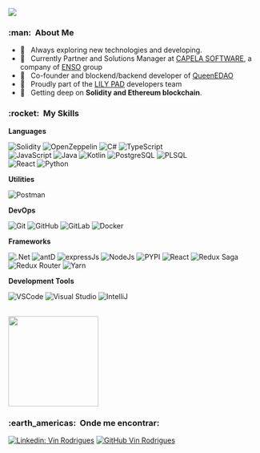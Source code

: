 
![](https://komarev.com/ghpvc/?username=rodriguesmvinicius&color=006bed&style=for-the-badge)

<h3> :man: &nbsp;About Me </h3>

- 🤔 &nbsp; Always exploring new technologies and developing.
- 💼 &nbsp; Currently Partner and Solutions Manager at <a href="https://www.capela.com.br/capela/">CAPELA SOFTWARE</a>, a company of <a href="https://ensogp.com.br/">ENSO</a> group
- 🏢 &nbsp; Co-founder and blockend/backend developer of <a href="https://queene.wtf">QueenEDAO</a>
- 🏢 &nbsp; Proudly part of the <a href="https://twitter.com/LilyPad_Web3">LILY PAD</a> developers team 
- 🌱 &nbsp; Getting deep on **Solidity and Ethereum blockchain**.

<h3> :rocket: &nbsp;My Skills </h3>

**Languages**

  ![Solidity](https://img.shields.io/badge/Solidity-e6e6e6?logo=solidity&logoColor=black)
  ![OpenZeppelin](https://img.shields.io/badge/OpenZeppelin-4E5EE4?logo=OpenZeppelin&logoColor=fff)
  ![C#](https://img.shields.io/badge/C%23-239120?logo=c-sharp&logoColor=white)
  ![TypeScript](https://img.shields.io/badge/TypeScript-007ACC?logo=typescript&logoColor=white)  
  ![JavaScript](https://img.shields.io/badge/JavaScript-323330?logo=javascript&logoColor=F7DF1E)
  ![Java](https://img.shields.io/badge/-Java-333333?style=flat&logo=Java&logoColor=007396)
  ![Kotlin](https://img.shields.io/badge/Kotlin-0095D5?&logo=kotlin&logoColor=white)
  ![PostgreSQL](https://img.shields.io/badge/PostgreSQL-316192?logo=postgresql&logoColor=white)
  ![PLSQL](https://img.shields.io/badge/PLSQL-F80000?logo=oracle&logoColor=black)  
  ![React](https://img.shields.io/badge/-React-333333?style=flat&logo=react)
  ![Python](https://img.shields.io/badge/Python-FFD43B?logo=python&logoColor=blue)

**Utilities**

  ![Postman](https://img.shields.io/badge/-Postman-333333?style=flat&logo=postman)

**DevOps**

  ![Git](https://img.shields.io/badge/GIT-E44C30?logo=git&logoColor=white)
  ![GitHub](https://img.shields.io/badge/GitHub-100000?logo=github&logoColor=white)
  ![GitLab](https://img.shields.io/badge/GitLab-330F63?logo=gitlab&logoColor=white)
  ![Docker](https://img.shields.io/badge/Docker-2CA5E0?logo=docker&logoColor=white)

**Frameworks**

  ![.Net](https://img.shields.io/badge/.NET-512BD4?logo=dotnet&logoColor=white)
  ![antD](https://img.shields.io/badge/Ant%20Design-1890FF?logo=antdesign&logoColor=white)
  ![expressJs](https://img.shields.io/badge/Express.js-000000?logo=express&logoColor=white)
  ![NodeJs](https://img.shields.io/badge/Node.js-339933?logo=nodedotjs&logoColor=white)
  ![PYPI](https://img.shields.io/badge/pypi-3775A9?logo=pypi&logoColor=white)
  ![React](https://img.shields.io/badge/React-20232A?logo=react&logoColor=61DAFB)
  ![Redux Saga](https://img.shields.io/badge/Redux%20saga-86D46B?logo=redux%20saga&logoColor=999999)
  ![Redux Router](https://img.shields.io/badge/React_Router-CA4245?logo=react-router&logoColor=white)
  ![Yarn](https://img.shields.io/badge/Yarn-2C8EBB?logo=yarn&logoColor=white)
  

**Development Tools**

  ![VSCode](https://img.shields.io/badge/VSCode-0078D4?logo=visual%20studio%20code&logoColor=white)
  ![Visual Studio](https://img.shields.io/badge/Visual_Studio-5C2D91?logo=visual%20studio&logoColor=white)
  ![IntelliJ](https://img.shields.io/badge/IntelliJ_IDEA-000000.svg?logo=intellij-idea&logoColor=white)

<br/>

<a href="https://github.com/rodriguesmvinicius">
  <img height="180em" src="https://github-readme-stats.vercel.app/api?username=rodriguesmvinicius&theme=dracula&show_icons=true" />
</a>

<br/>

<h3> :earth_americas: &nbsp;Onde me encontrar: </h3> 

[![Linkedin: Vin Rodrigues](https://img.shields.io/badge/-Vin-Rodrigues-blue?style=flat-square&logo=Linkedin&logoColor=white&link=https://www.linkedin.com/in/marcos-rodrigues-bb90b622/)](https://www.linkedin.com/in/marcos-rodrigues-bb90b622/)
[![GitHub Vin Rodrigues]( https://img.shields.io/github/followers/rodriguesmvinicius?label=follow&style=social)](https://github.com/rodriguesmvinicius/)
